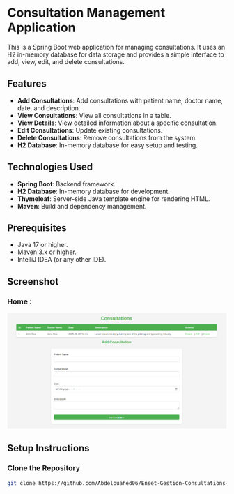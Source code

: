 # Consultation Management Application

This is a Spring Boot web application for managing consultations. It uses an H2 in-memory database for data storage and provides a simple interface to add, view, edit, and delete consultations.

## Features
- **Add Consultations**: Add consultations with patient name, doctor name, date, and description.
- **View Consultations**: View all consultations in a table.
- **View Details**: View detailed information about a specific consultation.
- **Edit Consultations**: Update existing consultations.
- **Delete Consultations**: Remove consultations from the system.
- **H2 Database**: In-memory database for easy setup and testing.

## Technologies Used
- **Spring Boot**: Backend framework.
- **H2 Database**: In-memory database for development.
- **Thymeleaf**: Server-side Java template engine for rendering HTML.
- **Maven**: Build and dependency management.

## Prerequisites
- Java 17 or higher.
- Maven 3.x or higher.
- IntelliJ IDEA (or any other IDE).

## Screenshot
### Home :
<img src="screenshots/Home.png" alt="Description" style="max-width:100%; height:auto;" />

## Setup Instructions

###  Clone the Repository
```bash
git clone https://github.com/Abdelouahed06/Enset-Gestion-Consultations-SpringBoot.git

